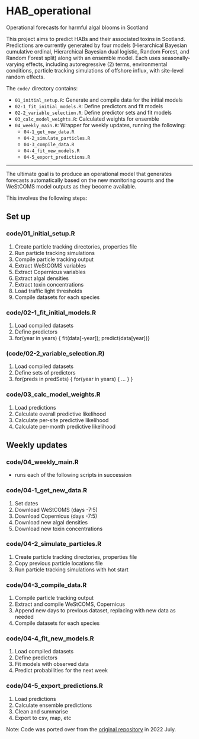 # HAB_operational
Operational forecasts for harmful algal blooms in Scotland

This project aims to predict HABs and their associated toxins in Scotland. Predictions are currently generated by four models (Hierarchical Bayesian cumulative ordinal, Hierarchical Bayesian dual logistic, Random Forest, and Random Forest split) along with an ensemble model. Each uses seasonally-varying effects, including autoregressive (2) terms, environmental conditions, particle tracking simulations of offshore influx, with site-level random effects. 

The `code/` directory contains:
- `01_initial_setup.R`: Generate and compile data for the initial models  
- `02-1_fit_initial_models.R`: Define predictors and fit models
- `02-2_variable_selection.R`: Define predictor sets and fit models
- `03_calc_model_weights.R`: Calculated weights for ensemble
- `04_weekly_main.R`: Wrapper for weekly updates, running the following:
  - `04-1_get_new_data.R`
  - `04-2_simulate_particles.R`
  - `04-3_compile_data.R`
  - `04-4_fit_new_models.R`
  - `04-5_export_predictions.R`


--------

The ultimate goal is to produce an operational model that generates forecasts automatically based on the new monitoring counts and the WeStCOMS model outputs as they become available.

This involves the following steps:

## Set up
### code/01_initial_setup.R
  1. Create particle tracking directories, properties file
  2. Run particle tracking simulations
  3. Compile particle tracking output
  4. Extract WeStCOMS variables
  5. Extract Copernicus variables
  6. Extract algal densities
  7. Extract toxin concentrations
  8. Load traffic light thresholds
  9. Compile datasets for each species
### code/02-1_fit_initial_models.R
  1. Load compiled datasets
  2. Define predictors
  3. for(year in years) { fit(data[-year]); predict(data[year])}
### (code/02-2_variable_selection.R)
  1. Load compiled datasets
  2. Define sets of predictors
  3. for(preds in predSets) { for(year in years) { ... } }
### code/03_calc_model_weights.R
  1. Load predictions
  2. Calculate overall predictive likelihood
  3. Calculate per-site predictive likelihood
  4. Calculate per-month predictive likelihood

## Weekly updates
### code/04_weekly_main.R
  - runs each of the following scripts in succession
### code/04-1_get_new_data.R
  1. Set dates
  2. Download WeStCOMS (days -7:5)
  3. Download Copernicus (days -7:5)
  4. Download new algal densities
  5. Download new toxin concentrations
### code/04-2_simulate_particles.R
  1. Create particle tracking directories, properties file
  2. Copy previous particle locations file
  3. Run particle tracking simulations with hot start
### code/04-3_compile_data.R
  1. Compile particle tracking output
  2. Extract and compile WeStCOMS, Copernicus
  3. Append new days to previous dataset, replacing with new data as needed
  4. Compile datasets for each species
### code/04-4_fit_new_models.R
  1. Load compiled datasets
  2. Define predictors
  3. Fit models with observed data
  4. Predict probabilities for the next week
### code/04-5_export_predictions.R
  1. Load predictions
  2. Calculate ensemble predictions
  3. Clean and summarise
  4. Export to csv, map, etc 


Note: Code was ported over from the [original repository](https://github.com/Sz-Tim/HB_HABs) in 2022 July.

